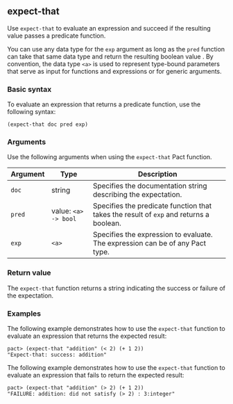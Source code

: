 ## expect-that

Use `expect-that` to evaluate an expression and succeed if the resulting value passes a predicate function.

You can use any data type for the `exp` argument as long as the `pred` function can take that same data type and return the resulting boolean value .
By convention, the data type `<a>` is used to represent type-bound parameters that serve as input for functions and expressions or for generic arguments.

### Basic syntax

To evaluate an expression that returns a predicate function, use the following syntax:

```pact
(expect-that doc pred exp)
```

### Arguments

Use the following arguments when using the `expect-that` Pact function.

| Argument | Type | Description |
|----------|------|-------------|
| `doc` | string | Specifies the documentation string describing the expectation. |
| `pred` | value: `<a> -> bool` | Specifies the predicate function that takes the result of `exp` and returns a boolean. |
| `exp` | `<a>` | Specifies the expression to evaluate. The expression can be of any Pact type.          |

### Return value

The `expect-that` function returns a string indicating the success or failure of the expectation.

### Examples

The following example demonstrates how to use the `expect-that` function to evaluate an expression that returns the expected result:

```pact
pact> (expect-that "addition" (< 2) (+ 1 2))
"Expect-that: success: addition"
```

The following example demonstrates how to use the `expect-that` function to evaluate an expression that fails to return the expected result:

```pact
pact> (expect-that "addition" (> 2) (+ 1 2))
"FAILURE: addition: did not satisfy (> 2) : 3:integer"
```
